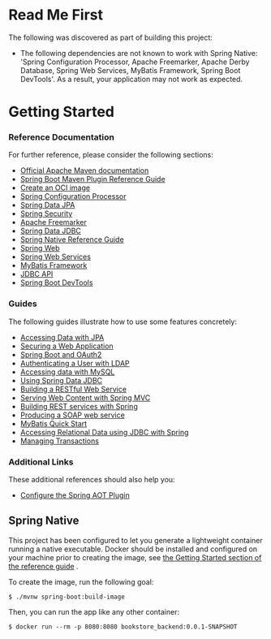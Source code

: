 # Read Me First

The following was discovered as part of building this project:

* The following dependencies are not known to work with Spring Native: 'Spring Configuration
  Processor, Apache Freemarker, Apache Derby Database, Spring Web Services, MyBatis Framework,
  Spring Boot DevTools'. As a result, your application may not work as expected.

# Getting Started

### Reference Documentation

For further reference, please consider the following sections:

* [Official Apache Maven documentation](https://maven.apache.org/guides/index.html)
* [Spring Boot Maven Plugin Reference Guide](https://docs.spring.io/spring-boot/docs/2.4.5/maven-plugin/reference/html/)
* [Create an OCI image](https://docs.spring.io/spring-boot/docs/2.4.5/maven-plugin/reference/html/#build-image)
* [Spring Configuration Processor](https://docs.spring.io/spring-boot/docs/2.4.5/reference/htmlsingle/#configuration-metadata-annotation-processor)
* [Spring Data JPA](https://docs.spring.io/spring-boot/docs/2.4.5/reference/htmlsingle/#boot-features-jpa-and-spring-data)
* [Spring Security](https://docs.spring.io/spring-boot/docs/2.4.5/reference/htmlsingle/#boot-features-security)
* [Apache Freemarker](https://docs.spring.io/spring-boot/docs/2.4.5/reference/htmlsingle/#boot-features-spring-mvc-template-engines)
* [Spring Data JDBC](https://docs.spring.io/spring-data/jdbc/docs/current/reference/html/)
* [Spring Native Reference Guide](https://docs.spring.io/spring-native/docs/current/reference/htmlsingle/)
* [Spring Web](https://docs.spring.io/spring-boot/docs/2.4.5/reference/htmlsingle/#boot-features-developing-web-applications)
* [Spring Web Services](https://docs.spring.io/spring-boot/docs/2.4.5/reference/htmlsingle/#boot-features-webservices)
* [MyBatis Framework](https://mybatis.org/spring-boot-starter/mybatis-spring-boot-autoconfigure/)
* [JDBC API](https://docs.spring.io/spring-boot/docs/2.4.5/reference/htmlsingle/#boot-features-sql)
* [Spring Boot DevTools](https://docs.spring.io/spring-boot/docs/2.4.5/reference/htmlsingle/#using-boot-devtools)

### Guides

The following guides illustrate how to use some features concretely:

* [Accessing Data with JPA](https://spring.io/guides/gs/accessing-data-jpa/)
* [Securing a Web Application](https://spring.io/guides/gs/securing-web/)
* [Spring Boot and OAuth2](https://spring.io/guides/tutorials/spring-boot-oauth2/)
* [Authenticating a User with LDAP](https://spring.io/guides/gs/authenticating-ldap/)
* [Accessing data with MySQL](https://spring.io/guides/gs/accessing-data-mysql/)
* [Using Spring Data JDBC](https://github.com/spring-projects/spring-data-examples/tree/master/jdbc/basics)
* [Building a RESTful Web Service](https://spring.io/guides/gs/rest-service/)
* [Serving Web Content with Spring MVC](https://spring.io/guides/gs/serving-web-content/)
* [Building REST services with Spring](https://spring.io/guides/tutorials/bookmarks/)
* [Producing a SOAP web service](https://spring.io/guides/gs/producing-web-service/)
* [MyBatis Quick Start](https://github.com/mybatis/spring-boot-starter/wiki/Quick-Start)
* [Accessing Relational Data using JDBC with Spring](https://spring.io/guides/gs/relational-data-access/)
* [Managing Transactions](https://spring.io/guides/gs/managing-transactions/)

### Additional Links

These additional references should also help you:

* [Configure the Spring AOT Plugin](https://docs.spring.io/spring-native/docs/0.9.2/reference/htmlsingle/#spring-aot-maven)

## Spring Native

This project has been configured to let you generate a lightweight container running a native
executable. Docker should be installed and configured on your machine prior to creating the image,
see [the Getting Started section of the reference guide](https://docs.spring.io/spring-native/docs/0.9.2/reference/htmlsingle/#getting-started-buildpacks)
.

To create the image, run the following goal:

```
$ ./mvnw spring-boot:build-image
```

Then, you can run the app like any other container:

```
$ docker run --rm -p 8080:8080 bookstore_backend:0.0.1-SNAPSHOT
```
